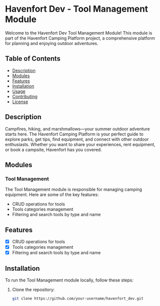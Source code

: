 # Havenfort Dev - Tool Management Module

Welcome to the Havenfort Dev Tool Management Module! This module is part of the Havenfort Camping Platform project, a comprehensive platform for planning and enjoying outdoor adventures.

## Table of Contents

- [Description](#description)
- [Modules](#modules)
- [Features](#features)
- [Installation](#installation)
- [Usage](#usage)
- [Contributing](#contributing)
- [License](#license)

## Description

Campfires, hiking, and marshmallows—your summer outdoor adventure starts here. The Havenfort Camping Platform is your perfect guide to explore parks, get tips, find equipment, and connect with other outdoor enthusiasts. Whether you want to share your experiences, rent equipment, or book a campsite, Havenfort has you covered.

## Modules

### Tool Management

The Tool Management module is responsible for managing camping equipment. Here are some of the key features:

- CRUD operations for tools
- Tools categories management
- Filtering and search tools by type and name

## Features

- [x] CRUD operations for tools
- [x] Tools categories management
- [x] Filtering and search tools by type and name

## Installation

To run the Tool Management module locally, follow these steps:

1. Clone the repository:

   ```bash
   git clone https://github.com/your-username/havenfort_dev.git
